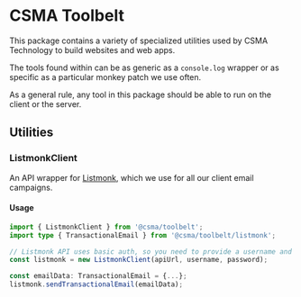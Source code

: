 # CSMA Toolbelt

This package contains a variety of specialized utilities used by CSMA Technology to build websites and web apps.

The tools found within can be as generic as a `console.log` wrapper or as specific as a particular monkey patch we use often.

As a general rule, any tool in this package should be able to run on the client or the server.

## Utilities

### ListmonkClient

An API wrapper for [Listmonk](https://listmonk.app), which we use for all our client email campaigns.

#### Usage

```typescript
import { ListmonkClient } from '@csma/toolbelt';
import type { TransactionalEmail } from '@csma/toolbelt/listmonk';

// Listmonk API uses basic auth, so you need to provide a username and password
const listmonk = new ListmonkClient(apiUrl, username, password);

const emailData: TransactionalEmail = {...};
listmonk.sendTransactionalEmail(emailData);
```
